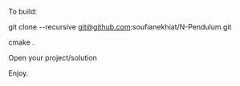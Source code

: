 To build:

git clone --recursive git@github.com:soufianekhiat/N-Pendulum.git

cmake .

Open your project/solution

Enjoy.
